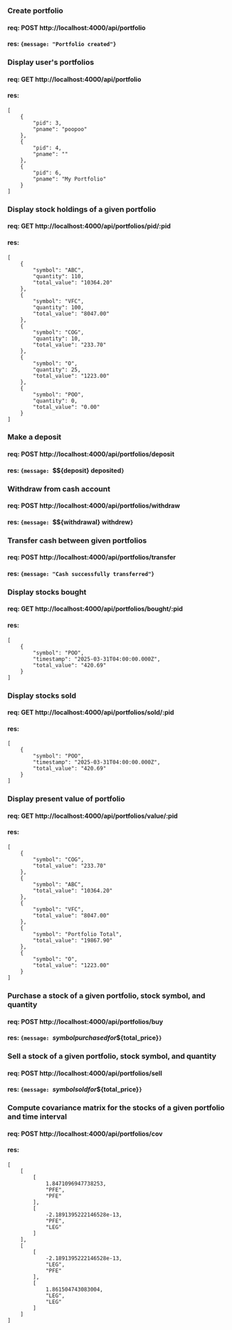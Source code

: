 ### Create portfolio
#### req: POST http://localhost:4000/api/portfolio
#### res: `{message: "Portfolio created"}`

### Display user's portfolios
#### req: GET http://localhost:4000/api/portfolio
#### res:
```
[
    {
        "pid": 3,
        "pname": "poopoo"
    },
    {
        "pid": 4,
        "pname": ""
    },
    {
        "pid": 6,
        "pname": "My Portfolio"
    }
]
```

### Display stock holdings of a given portfolio
#### req: GET http://localhost:4000/api/portfolios/pid/:pid
#### res:
```
[
    {
        "symbol": "ABC",
        "quantity": 110,
        "total_value": "10364.20"
    },
    {
        "symbol": "VFC",
        "quantity": 100,
        "total_value": "8047.00"
    },
    {
        "symbol": "COG",
        "quantity": 10,
        "total_value": "233.70"
    },
    {
        "symbol": "O",
        "quantity": 25,
        "total_value": "1223.00"
    },
    {
        "symbol": "POO",
        "quantity": 0,
        "total_value": "0.00"
    }
]
```

### Make a deposit
#### req: POST http://localhost:4000/api/portfolios/deposit
#### res: `{message: `\$${deposit} deposited`}`

### Withdraw from cash account
#### req: POST http://localhost:4000/api/portfolios/withdraw
#### res: `{message: `\$${withdrawal} withdrew`}`

### Transfer cash between given portfolios
#### req: POST http://localhost:4000/api/portfolios/transfer
#### res: `{message: "Cash successfully transferred"}`

### Display stocks bought
#### req: GET http://localhost:4000/api/portfolios/bought/:pid
#### res: 
```
[
    {
        "symbol": "POO",
        "timestamp": "2025-03-31T04:00:00.000Z",
        "total_value": "420.69"
    }
]
```

### Display stocks sold
#### req: GET http://localhost:4000/api/portfolios/sold/:pid
#### res:
```
[
    {
        "symbol": "POO",
        "timestamp": "2025-03-31T04:00:00.000Z",
        "total_value": "420.69"
    }
]
```

### Display present value of portfolio
#### req: GET http://localhost:4000/api/portfolios/value/:pid
#### res:
```
[
    {
        "symbol": "COG",
        "total_value": "233.70"
    },
    {
        "symbol": "ABC",
        "total_value": "10364.20"
    },
    {
        "symbol": "VFC",
        "total_value": "8047.00"
    },
    {
        "symbol": "Portfolio Total",
        "total_value": "19867.90"
    },
    {
        "symbol": "O",
        "total_value": "1223.00"
    }
]
```

### Purchase a stock of a given portfolio, stock symbol, and quantity
#### req: POST http://localhost:4000/api/portfolios/buy
#### res: `{message: `${symbol} purchased for \$${total_price}`}`

### Sell a stock of a given portfolio, stock symbol, and quantity
#### req: POST http://localhost:4000/api/portfolios/sell
#### res: `{message: `${symbol} sold for \$${total_price}`}`

### Compute covariance matrix for the stocks of a given portfolio and time interval
#### req: POST http://localhost:4000/api/portfolios/cov
#### res: 
```
[
    [
        [
            1.8471096947738253,
            "PFE",
            "PFE"
        ],
        [
            -2.1891395222146528e-13,
            "PFE",
            "LEG"
        ]
    ],
    [
        [
            -2.1891395222146528e-13,
            "LEG",
            "PFE"
        ],
        [
            1.861504743083004,
            "LEG",
            "LEG"
        ]
    ]
]
```
